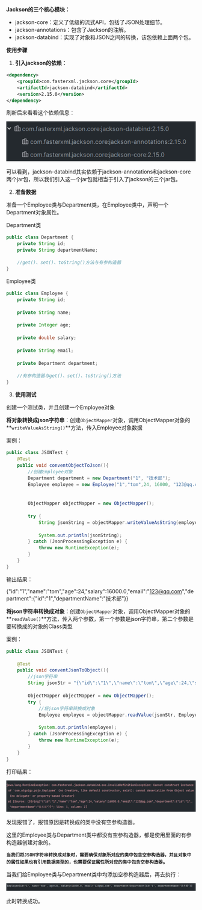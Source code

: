 **Jackson的三个核心模块：**

* jackson-core：定义了低级的流式API，包括了JSON处理细节。
* jackson-annotations：包含了Jackson的注解。
* jackson-databind：实现了对象和JSON之间的转换，该包依赖上面两个包。



**使用步骤**

1. **引入jackson的依赖：**

```XML
<dependency>
    <groupId>com.fasterxml.jackson.core</groupId>
    <artifactId>jackson-databind</artifactId>
    <version>2.15.0</version>
</dependency>
```

刷新后来看看这个依赖信息：

![image-20240528152727443](.\images\image-20240528152727443.png) 

可以看到，jackson-databind其实依赖于jackson-annotations和jackson-core两个jar包，所以我们引入这一个jar包就相当于引入了jackson的三个jar包。



2. **准备数据**

准备一个Employee类与Department类，在Employee类中，声明一个Department对象属性。

Department类

```java
public class Department {
    private String id;
    private String departmentName;

    //get()、set()、toString()方法与有参构造器
}
```

Employee类

```java
public class Employee {
    private String id;

    private String name;

    private Integer age;

    private double salary;

    private String email;

    private Department department;

    //有参构造器与get()、set()、toString()方法
}
```





3. **使用测试**

创建一个测试类，并且创建一个Employee对象

**将对象转换成json字符串**：创建`ObjectMapper`对象，调用ObjectMapper对象的**`writeValueAsString()`**方法，传入Employee对象数据

案例：

```java
public class JSONTest {
    @Test
    public void conventObjectToJson(){
        //创建Employee对象
        Department department = new Department("1", "技术部");
        Employee employee = new Employee("1","tom",24, 16000, "123@qq.com", department);


        ObjectMapper objectMapper = new ObjectMapper();

        try {
            String jsonString = objectMapper.writeValueAsString(employee);

            System.out.println(jsonString);
        } catch (JsonProcessingException e) {
            throw new RuntimeException(e);
        }
    }
}
```

输出结果：

{"id":"1","name":"tom","age":24,"salary":16000.0,"email":"123@qq.com","department":{"id":"1","departmentName":"技术部"}}





**将json字符串转换成对象**：创建`ObjectMapper`对象，调用ObjectMapper对象的**`readValue()`**方法，传入两个参数，第一个参数是json字符串，第二个参数是要转换成的对象的Class类型

案例：

```java
public class JSONTest {

    @Test
    public void conventJsonToObject(){
        //json字符串
        String jsonStr = "{\"id\":\"1\",\"name\":\"tom\",\"age\":24,\"salary\":16000.0,\"email\":\"123@qq.com\",\"department\":{\"id\":\"1\",\"departmentName\":\"技术部\"}}";

        ObjectMapper objectMapper = new ObjectMapper();
        try {
            //将json字符串转换成对象
            Employee employee = objectMapper.readValue(jsonStr, Employee.class);
            
            System.out.println(employee);
        } catch (JsonProcessingException e) {
            throw new RuntimeException(e);
        }
    }
}
```

打印结果：

![image-20240528154410278](.\images\image-20240528154410278.png)

发现报错了，报错原因是转换成的类中没有空参构造器。

这里的Employee类与Department类中都没有空参构造器，都是使用里面的有参构造器创建对象的。

**`当我们将JSON字符串转换成对象时，需要确保对象所对应的类中包含空参构造器，并且对象中的属性如果也有引用数据类型的，也需要保证属性所对应的类中包含空参构造器`。**

当我们给Employee类与Department类中均添加空参构造器后，再去执行：

![image-20240528154826897](.\images\image-20240528154826897.png)

此时转换成功。
